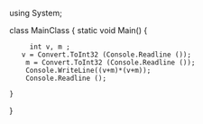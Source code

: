 using System;

class MainClass {
    static void Main() {
         
         int v, m ;
       v = Convert.ToInt32 (Console.Readline ());
        m = Convert.ToInt32 (Console.Readline ());
        Console.WriteLine((v+m)*(v+m));
        Console.Readline ();
       
    }
}
